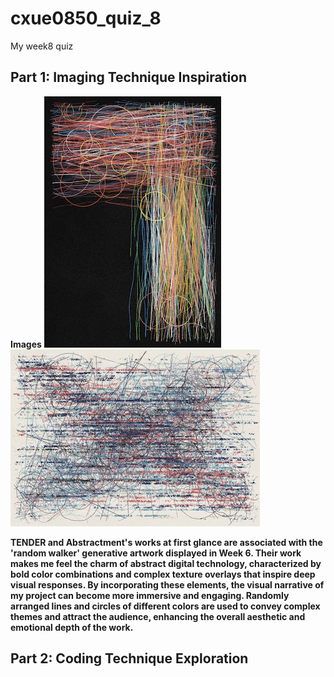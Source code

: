 # cxue0850_quiz_8
My week8 quiz

## Part 1: Imaging Technique Inspiration

**Images**
![Image 1](readmeImages/Img%201.jpg)
![Image 2](readmeImages/Img%202.jpg)

**TENDER and Abstractment's works at first glance are associated with the 'random walker' generative artwork displayed in Week 6. Their work makes me feel the charm of abstract digital technology, characterized by bold color combinations and complex texture overlays that inspire deep visual responses. By incorporating these elements, the visual narrative of my project can become more immersive and engaging. Randomly arranged lines and circles of different colors are used to convey complex themes and attract the audience, enhancing the overall aesthetic and emotional depth of the work.**

## Part 2: Coding Technique Exploration